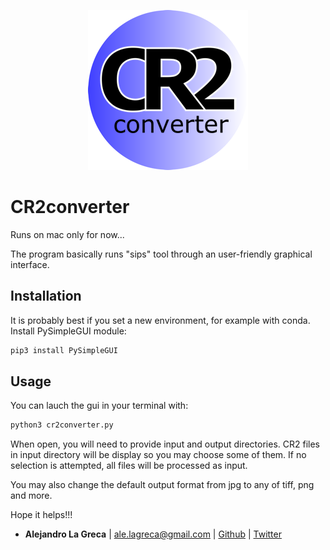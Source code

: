 <p align = "center">
<img src = "cr2icon_256x256x32.png">
</p>

# CR2converter
Runs on mac only for now...

The program basically runs "sips" tool through an user-friendly graphical interface.

## Installation
It is probably best if you set a new environment, for example with conda.
Install PySimpleGUI module:
```bash
pip3 install PySimpleGUI
```
## Usage
You can lauch the gui in your terminal with:
```bash
python3 cr2converter.py
```

When open, you will need to provide input and output directories. CR2 files in input directory will be display so you may choose some of them. If no selection is attempted, all files will be processed as input.

You may also change the default output format from jpg to any of tiff, png and more.

Hope it helps!!!

* **Alejandro La Greca** | <ale.lagreca@gmail.com> |  [Github](https://github.com/alelagreca) | [Twitter](https://twitter.com/aled_lg) 

